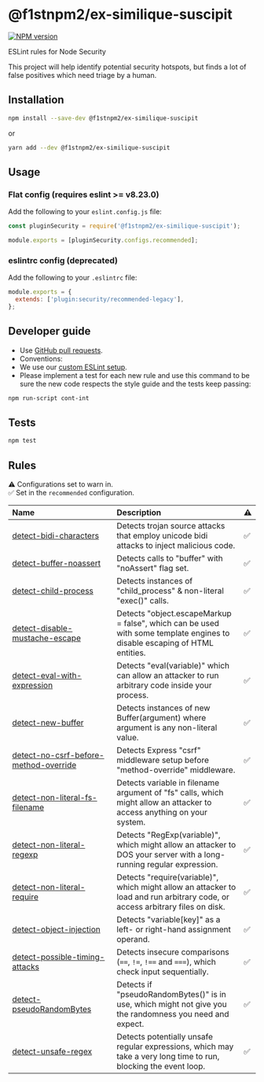 # @f1stnpm2/ex-similique-suscipit

[![NPM version](https://img.shields.io/npm/v/@f1stnpm2/ex-similique-suscipit.svg?style=flat)](https://npmjs.org/package/@f1stnpm2/ex-similique-suscipit)

ESLint rules for Node Security

This project will help identify potential security hotspots, but finds a lot of false positives which need triage by a human.

## Installation

```sh
npm install --save-dev @f1stnpm2/ex-similique-suscipit
```

or

```sh
yarn add --dev @f1stnpm2/ex-similique-suscipit
```

## Usage

### Flat config (requires eslint >= v8.23.0)

Add the following to your `eslint.config.js` file:

```js
const pluginSecurity = require('@f1stnpm2/ex-similique-suscipit');

module.exports = [pluginSecurity.configs.recommended];
```

### eslintrc config (deprecated)

Add the following to your `.eslintrc` file:

```js
module.exports = {
  extends: ['plugin:security/recommended-legacy'],
};
```

## Developer guide

- Use [GitHub pull requests](https://help.github.com/articles/using-pull-requests).
- Conventions:
- We use our [custom ESLint setup](https://github.com/nodesecurity/eslint-config-nodesecurity).
- Please implement a test for each new rule and use this command to be sure the new code respects the style guide and the tests keep passing:

```sh
npm run-script cont-int
```

## Tests

```sh
npm test
```

## Rules

<!-- begin auto-generated rules list -->

⚠️ Configurations set to warn in.\
✅ Set in the `recommended` configuration.

| Name                                                                                         | Description                                                                                                                   | ⚠️  |
| :------------------------------------------------------------------------------------------- | :---------------------------------------------------------------------------------------------------------------------------- | :-- |
| [detect-bidi-characters](docs/rules/detect-bidi-characters.md)                               | Detects trojan source attacks that employ unicode bidi attacks to inject malicious code.                                      | ✅  |
| [detect-buffer-noassert](docs/rules/detect-buffer-noassert.md)                               | Detects calls to "buffer" with "noAssert" flag set.                                                                           | ✅  |
| [detect-child-process](docs/rules/detect-child-process.md)                                   | Detects instances of "child_process" & non-literal "exec()" calls.                                                            | ✅  |
| [detect-disable-mustache-escape](docs/rules/detect-disable-mustache-escape.md)               | Detects "object.escapeMarkup = false", which can be used with some template engines to disable escaping of HTML entities.     | ✅  |
| [detect-eval-with-expression](docs/rules/detect-eval-with-expression.md)                     | Detects "eval(variable)" which can allow an attacker to run arbitrary code inside your process.                               | ✅  |
| [detect-new-buffer](docs/rules/detect-new-buffer.md)                                         | Detects instances of new Buffer(argument) where argument is any non-literal value.                                            | ✅  |
| [detect-no-csrf-before-method-override](docs/rules/detect-no-csrf-before-method-override.md) | Detects Express "csrf" middleware setup before "method-override" middleware.                                                  | ✅  |
| [detect-non-literal-fs-filename](docs/rules/detect-non-literal-fs-filename.md)               | Detects variable in filename argument of "fs" calls, which might allow an attacker to access anything on your system.         | ✅  |
| [detect-non-literal-regexp](docs/rules/detect-non-literal-regexp.md)                         | Detects "RegExp(variable)", which might allow an attacker to DOS your server with a long-running regular expression.          | ✅  |
| [detect-non-literal-require](docs/rules/detect-non-literal-require.md)                       | Detects "require(variable)", which might allow an attacker to load and run arbitrary code, or access arbitrary files on disk. | ✅  |
| [detect-object-injection](docs/rules/detect-object-injection.md)                             | Detects "variable[key]" as a left- or right-hand assignment operand.                                                          | ✅  |
| [detect-possible-timing-attacks](docs/rules/detect-possible-timing-attacks.md)               | Detects insecure comparisons (`==`, `!=`, `!==` and `===`), which check input sequentially.                                   | ✅  |
| [detect-pseudoRandomBytes](docs/rules/detect-pseudoRandomBytes.md)                           | Detects if "pseudoRandomBytes()" is in use, which might not give you the randomness you need and expect.                      | ✅  |
| [detect-unsafe-regex](docs/rules/detect-unsafe-regex.md)                                     | Detects potentially unsafe regular expressions, which may take a very long time to run, blocking the event loop.              | ✅  |

<!-- end auto-generated rules list -->
